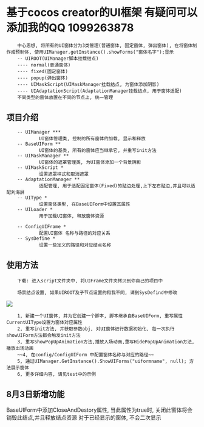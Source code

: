 # 基于cocos creator的UI框架  有疑问可以添加我的QQ 1099263878
        中心思想, 将所有的UI窗体分为3类管理(普通窗体, 固定窗体, 弹出窗体), 在将窗体制作成预制体, 使用UIManager.getInstance().showForms("窗体名字");显示
        -- UIROOT(UIManager脚本挂载结点)
        ---- normal(普通窗体)
        ---- fixed(固定窗体)
        ---- popup(弹出窗体)
        ---- UIMaskScript(UIMaskManager挂载结点, 为窗体添加阴影)
        ---- UIAdaptationScript(AdaptationManager挂载结点, 用于窗体适配)
        不同类型的窗体放置在不同的节点上, 统一管理

## 项目介绍
        -- UIManager ***
                UI窗体管理类, 控制的所有窗体的加载, 显示和释放
        -- BaseUIForm **
                UI窗体的基类, 所有的窗体应当继承它, 并重写init方法
        -- UIMaskManager **
                UI窗体的遮罩管理类, 为UI窗体添加一个背景阴影
        -- UIMaskScript *
                设置遮罩样式和取消遮罩
        -- AdaptationManager **
                适配管理, 用于适配固定窗体(Fixed)的贴边处理,上下左右贴边,并且可以适配刘海屏
        -- UIType *
                设置窗体类型, 在BaseUIForm中设置其属性
        -- UILoader *
                用于加载UI窗体, 释放窗体资源

        -- ConfigUIFrame *
                配置UI窗体 名称与路径的对应关系
        -- SysDefine *
                设置一些定义的路径和对应结点名称


## 使用方法
        下载: 进入script文件夹中, 将UIFrame文件夹拷贝到你自己的项目中

        场景结点设置, 如果UIROOT及子节点设置的和我不同, 请到SysDefind中修改
![](https://github.com/kirikayakazuto/UIFrameWorld/blob/master/UIROOT_dist.png)

        1, 新建一个UI窗体, 并为它创建一个脚本, 脚本继承自BaseUIForm, 重写属性CurrentUIType设置为窗体对应属性
        2, 重写init方法, 并获取参数obj, 对UI窗体进行数据初始化, 每一次执行showUIForm方法都会触发init方法
        3, 重写ShowPopUpAnimation方法,播放入场动画,重写HidePopUpAnimation方法, 播放出场动画
        ~~4, 在config/ConfigUIForm 中配置窗体名称与对应的路径~~
        5, 通过UIManager.GetInstance().ShowUIForms("uiformname", null); 方法展示窗体
        6, 更多详细内容, 请见test中的示例


## 8月3日新增功能
BaseUIForm中添加CloseAndDestory属性, 当此属性为true时, 关闭此窗体将会销毁此结点,并且释放结点资源
对于已经显示的窗体, 不会二次显示